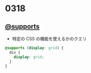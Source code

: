 # 0318

## [@supports](https://developer.mozilla.org/ja/docs/Web/CSS/@supports)

- 特定の CSS の機能を使えるかのクエリ

```css
@supports (display: grid) {
  div {
    display: grid;
  }
}

```
